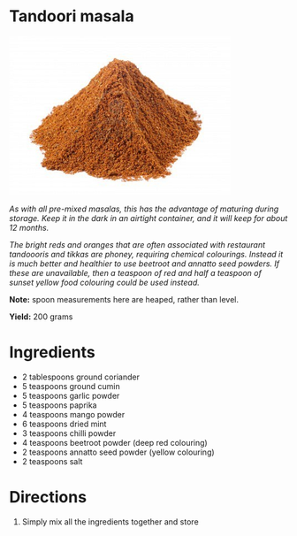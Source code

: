 # Tandoori masala

![Tandoori Masala](resources/tandoori-masala.jpg)

*As with all pre-mixed masalas, this has the advantage of maturing during storage. Keep it in the dark in an airtight container, and it will keep for about 12 months.*

*The bright reds and oranges that are often associated with restaurant tandoooris and tikkas are phoney, requiring chemical colourings. Instead it is much better and healthier to use beetroot and annatto seed powders. If these are unavailable, then a teaspoon of red and half a teaspoon of sunset yellow food colouring could be used instead.*

**Note:** spoon measurements here are heaped, rather than level.

**Yield:** 200 grams

# Ingredients
- 2 tablespoons ground coriander
- 5 teaspoons ground cumin
- 5 teaspoons garlic powder
- 5 teaspoons paprika
- 4 teaspoons mango powder
- 6 teaspoons dried mint
- 3 teaspoons chilli powder
- 4 teaspoons beetroot powder (deep red colouring)
- 2 teaspoons annatto seed powder (yellow colouring)
- 2 teaspoons salt

# Directions
1. Simply mix all the ingredients together and store
